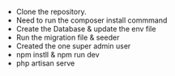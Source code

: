 - Clone the repository.
- Need to run the composer install commmand 
- Create the Database & update the env file 
- Run the migration file & seeder
- Created the one super admin user 
- npm instll & npm run dev 
- php artisan serve